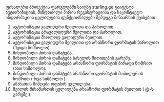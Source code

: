 ფინალური პროექტის ფარგლებში საიტზე starling.ge გაიტესტა ავტორიზაციის, მინდობილი პირის რეგისტრაციისა და საკონტაქტო ინფორმაციის ცვლილების ფუნქციონალები შემდეგი შინაარსის ქეისებით :

1. ავტორიზაცია ვალიდური მეილითა და პაროლით.
2. ავტორიზაცია არავალიდური მეილითა და პაროლით.
3. ავტორიზაცია მხოლოდ ვალიდური მეილით.
4. ავტორიზაცია ვალიდური მეილითა და არასწორი ფორმატის პაროლით (შვიდი სიმბოლო).
5. მინდობილი პირის დამატება.
6. მინდობილი პირის დამატება სახელის მითითების გარეშე.
7. მინდობილი პირის დამატება არასწორი ფორმატის პირადი ნომრით (ათი სიმბოლო).
8. მინდობილი პირის დამატება არასწორი ფორმატის მობილურის ნომრით ( რვა სიმბოლო ).
9. ამანათის მიმღები ოფისის ცვლილება.
10. მეილის მისამართის ცვლილება არასწორი ფორმატის მეილით ( @-ს გარეშე ).
